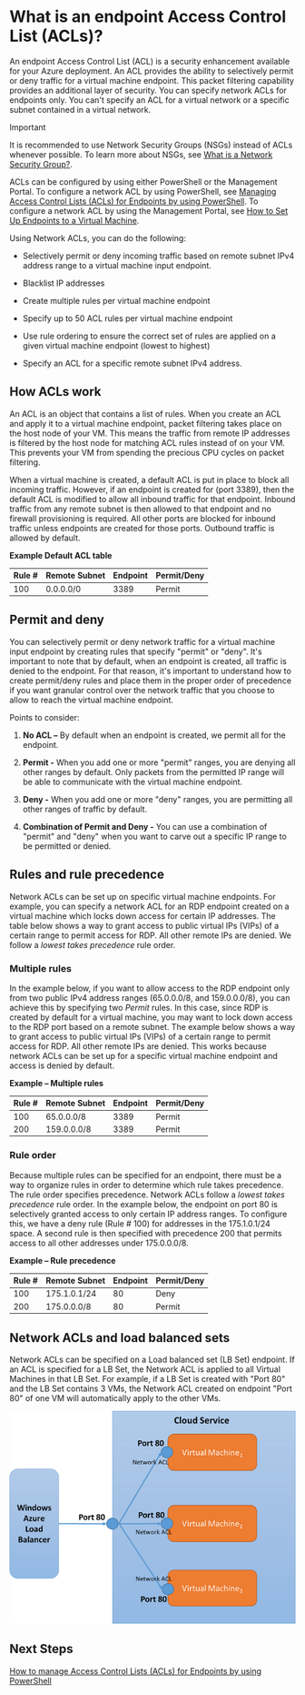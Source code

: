 <properties 
   pageTitle="What is a Network Access Control List (ACL)?"
   description="Learn about ACLs"
   services="virtual-network"
   documentationCenter="na"
   authors="telmosampaio"
   manager="carmonm"
   editor="tysonn" />

<tags 
   ms.service="virtual-network"
   ms.devlang="na"
   ms.topic="article"
   ms.tgt_pltfrm="na"
   ms.workload="infrastructure-services"
   ms.date="12/11/2015"
   ms.author="telmos" />

# What is an endpoint Access Control List (ACLs)?
An endpoint Access Control List (ACL) is a security enhancement available for your Azure deployment. An ACL provides the ability to selectively permit or deny traffic for a virtual machine endpoint. This packet filtering capability provides an additional layer of security. You can specify network ACLs for endpoints only. You can't specify an ACL for a virtual network or a specific subnet contained in a virtual network. 

> [!IMPORTANT]
> It is recommended to use Network Security Groups (NSGs) instead of ACLs whenever possible. To learn more about NSGs, see [What is a Network Security Group?](../virtual-networks-nsg.md).
> 
> 
ACLs can be configured by using either PowerShell or the Management Portal. To configure a network ACL by using PowerShell, see [Managing Access Control Lists (ACLs) for Endpoints by using PowerShell](virtual-networks-acl-powershell.md). To configure a network ACL by using the Management Portal, see [How to Set Up Endpoints to a Virtual Machine](../virtual-machines-set-up-endpoints/.md).

Using Network ACLs, you can do the following:

* Selectively permit or deny incoming traffic based on remote subnet IPv4 address range to a virtual machine input endpoint.

* Blacklist IP addresses

* Create multiple rules per virtual machine endpoint

* Specify up to 50 ACL rules per virtual machine endpoint

* Use rule ordering to ensure the correct set of rules are applied on a given virtual machine endpoint (lowest to highest)

* Specify an ACL for a specific remote subnet IPv4 address.


## How ACLs work
An ACL is an object that contains a list of rules. When you create an ACL and apply it to a virtual machine endpoint, packet filtering takes place on the host node of your VM. This means the traffic from remote IP addresses is filtered by the host node for matching ACL rules instead of on your VM. This prevents your VM from spending the precious CPU cycles on packet filtering.

When a virtual machine is created, a default ACL is put in place to block all incoming traffic. However, if an endpoint is created for (port 3389), then the default ACL is modified to allow all inbound traffic for that endpoint. Inbound traffic from any remote subnet is then allowed to that endpoint and no firewall provisioning is required. All other ports are blocked for inbound traffic unless endpoints are created for those ports. Outbound traffic is allowed by default.

**Example Default ACL table**

| **Rule #** | **Remote Subnet** | **Endpoint** | **Permit/Deny** |
| --- | --- | --- | --- |
| 100 |0.0.0.0/0 |3389 |Permit |

## Permit and deny
You can selectively permit or deny network traffic for a virtual machine input endpoint by creating rules that specify "permit" or "deny". It's important to note that by default, when an endpoint is created, all traffic is denied to the endpoint. For that reason, it's important to understand how to create permit/deny rules and place them in the proper order of precedence if you want granular control over the network traffic that you choose to allow to reach the virtual machine endpoint.

Points to consider:

1. **No ACL –** By default when an endpoint is created, we permit all for the endpoint.

2. **Permit -** When you add one or more "permit" ranges, you are denying all other ranges by default. Only packets from the permitted IP range will be able to communicate with the virtual machine endpoint.

3. **Deny -** When you add one or more "deny" ranges, you are permitting all other ranges of traffic by default.

4. **Combination of Permit and Deny -** You can use a combination of "permit" and "deny" when you want to carve out a specific IP range to be permitted or denied.


## Rules and rule precedence
Network ACLs can be set up on specific virtual machine endpoints. For example, you can specify a network ACL for an RDP endpoint created on a virtual machine which locks down access for certain IP addresses. The table below shows a way to grant access to public virtual IPs (VIPs) of a certain range to permit access for RDP. All other remote IPs are denied. We follow a *lowest takes precedence* rule order.

### Multiple rules
In the example below, if you want to allow access to the RDP endpoint only from two public IPv4 address ranges (65.0.0.0/8, and 159.0.0.0/8), you can achieve this by specifying two *Permit* rules. In this case, since RDP is created by default for a virtual machine, you may want to lock down access to the RDP port based on a remote subnet. The example below shows a way to grant access to public virtual IPs (VIPs) of a certain range to permit access for RDP. All other remote IPs are denied. This works because network ACLs can be set up for a specific virtual machine endpoint and access is denied by default.

**Example – Multiple rules**

| **Rule #** | **Remote Subnet** | **Endpoint** | **Permit/Deny** |
| --- | --- | --- | --- |
| 100 |65.0.0.0/8 |3389 |Permit |
| 200 |159.0.0.0/8 |3389 |Permit |

### Rule order
Because multiple rules can be specified for an endpoint, there must be a way to organize rules in order to determine which rule takes precedence. The rule order specifies precedence. Network ACLs follow a *lowest takes precedence* rule order. In the example below, the endpoint on port 80 is selectively granted access to only certain IP address ranges. To configure this, we have a deny rule (Rule \# 100) for addresses in the 175.1.0.1/24 space. A second rule is then specified with precedence 200 that permits access to all other addresses under 175.0.0.0/8.

**Example – Rule precedence**

| **Rule #** | **Remote Subnet** | **Endpoint** | **Permit/Deny** |
| --- | --- | --- | --- |
| 100 |175.1.0.1/24 |80 |Deny |
| 200 |175.0.0.0/8 |80 |Permit |

## Network ACLs and load balanced sets
Network ACLs can be specified on a Load balanced set (LB Set) endpoint. If an ACL is specified for a LB Set, the Network ACL is applied to all Virtual Machines in that LB Set. For example, if a LB Set is created with "Port 80" and the LB Set contains 3 VMs, the Network ACL created on endpoint "Port 80" of one VM will automatically apply to the other VMs.

![Network ACLs and load balanced sets](./media/virtual-networks-acl/IC674733.png)

## Next Steps
[How to manage Access Control Lists (ACLs) for Endpoints by using PowerShell](../virtual-networks-acl-powershell.md) 

